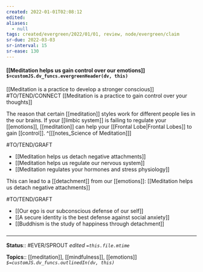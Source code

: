 ```yaml
---
created: 2022-01-01T02:08:12 
edited: 
aliases:
  - null
tags: created/evergreen/2022/01/01, review, node/evergreen/claim
sr-due: 2022-03-03
sr-interval: 15
sr-ease: 130
---
```


#### [[Meditation helps us gain control over our emotions]] `$=customJS.dv_funcs.evergreenHeader(dv, this)`

[[Meditation is a practice to develop a stronger conscious]]
#TO/TEND/CONNECT 
[[Meditation is a practice to gain control over your thoughts]]

The reason that certain [[meditation]] styles work for different people lies in the our brains. 
If your [[limbic system]] is failing to regulate your [[emotions]], [[meditation]] can help your [[Frontal Lobe|Frontal Lobes]] to gain [[control]].
^[[[notes_Science of Meditation]]]

#TO/TEND/GRAFT 
- [[Meditation helps us detach negative attachments]]
- [[Meditation helps us regulate our nervous system]]
- [[Meditation regulates your hormones and stress physiology]]

This can lead to a [[detachment]] from our [[emotions]]:
[[Meditation helps us detach negative attachments]]

#TO/TEND/GRAFT 
- [[Our ego is our subconscious defense of our self]]
- [[A secure identity is the best defense against social anxiety]]
- [[Buddhism is the study of happiness through detachment]]

### <hr class="footnote"/> 
**Status**:: #EVER/SPROUT
*edited `=this.file.mtime`*

**Topics**:: [[meditation]], [[mindfulness]], [[emotions]]
*`$=customJS.dv_funcs.outlinedIn(dv, this)`*
